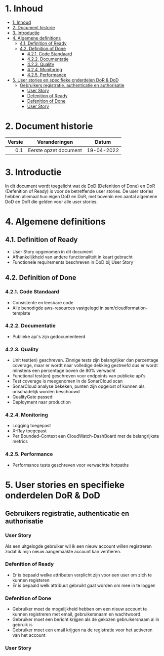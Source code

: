 # 1. Inhoud

- [1. Inhoud](#1-inhoud)
- [2. Document historie](#2-document-historie)
- [3. Introductie](#3-introductie)
- [4. Algemene definitions](#4-algemene-definitions)
  - [4.1. Definition of Ready](#41-definition-of-ready)
  - [4.2. Definition of Done](#42-definition-of-done)
    - [4.2.1. Code Standaard](#421-code-standaard)
    - [4.2.2. Documentatie](#422-documentatie)
    - [4.2.3. Quality](#423-quality)
    - [4.2.4. Monitoring](#424-monitoring)
    - [4.2.5. Performance](#425-performance)
- [5. User stories en specifieke onderdelen DoR & DoD](#5-user-stories-en-specifieke-onderdelen-dor--dod)
  - [Gebruikers registratie, authenticatie en authorisatie](#gebruikers-registratie-authenticatie-en-authorisatie)
    - [User Story](#user-story)
    - [Defenition of Ready](#defenition-of-ready)
    - [Defenition of Done](#defenition-of-done)
    - [User Story](#user-story-1)

# 2. Document historie

| Versie | Veranderingen                                                                                  | Datum      |
| -----: | ---------------------------------------------------------------------------------------------- | ---------- |
|    0.1 | Eerste opzet document                                                                          | 19-04-2022 |

# 3. Introductie

In dit document wordt toegelicht wat de DoD (Defenition of Done) en DoR (Defenition of Ready) is voor de betreffende user stories. De user stories hebben allemaal hun eigen DoD en DoR, met bovenin een aantal algemene DoD en DoR die gelden voor alle user stories.

# 4. Algemene definitions

## 4.1. Definition of Ready

- User Story opgenomen in dit document
- Afhankelijkheid van andere functionaliteit in kaart gebracht
- Functionele requirements beschreven in DoD bij User Story

## 4.2. Definition of Done

### 4.2.1. Code Standaard

- Consistente en leesbare code
- Alle benodigde aws-resources vastgelegd in sam/cloudformation-template

### 4.2.2. Documentatie

- Publieke api's zijn gedocumenteerd

### 4.2.3. Quality

- Unit test(en) geschreven. Zinnige tests zijn belangrijker dan percentage coverage, maar er wordt naar volledige dekking gestreefd dus er wordt minstens een percentage boven de 80% verwacht
- Functional test(en) geschreven voor endpoints van publieke api's
- Test coverage is meegenomen in de SonarCloud scan
- SonarCloud analyse bekeken, punten zijn opgelost of kunnen als onschadelijk worden beschouwd
- QualityGate passed
- Deployment naar production

### 4.2.4. Monitoring

- Logging toegepast
- X-Ray toegepast
- Per Bounded-Context een CloudWatch-DashBoard met de belangrijkste metrics

### 4.2.5. Performance

- Performance tests geschreven voor verwachtte hotpaths

# 5. User stories en specifieke onderdelen DoR & DoD

## Gebruikers registratie, authenticatie en authorisatie

### User Story

Als een uitgelogde gebruiker wil ik een nieuw account willen registreren zodat ik mijn nieuw aangemaakte account kan verifieren.

### Defenition of Ready

- Er is bepaald welke attributen verplicht zijn voor een user om zich te kunnen registeren
- Er is bepaald welk attribuut gebruikt gaat worden om mee in te loggen

### Defenition of Done

- Gebruiker moet de mogelijkheid hebben om een nieuw account te kunnen registreren met email, gebruikersnaam en wachtwoord
- Gebruiker moet een bericht krijgen als de gekozen gebruikersnaam al in gebruik is
- Gebruiker moet een email krijgen na de registratie voor het activeren van het account

### User Story

